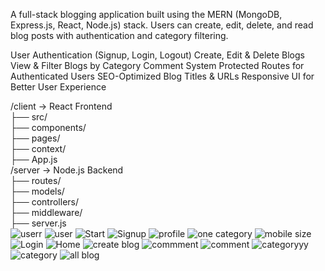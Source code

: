 A full-stack blogging application built using the MERN (MongoDB, Express.js, React, Node.js) stack.
Users can create, edit, delete, and read blog posts with authentication and category filtering.

User Authentication (Signup, Login, Logout)
Create, Edit & Delete Blogs
View & Filter Blogs by Category
Comment System
Protected Routes for Authenticated Users
SEO-Optimized Blog Titles & URLs
Responsive UI for Better User Experience


/client        → React Frontend  
  ├── src/  
      ├── components/  
      ├── pages/  
      ├── context/  
      ├── App.js  
/server       → Node.js Backend  
  ├── routes/  
  ├── models/  
  ├── controllers/  
  ├── middleware/  
  ├── server.js  
  ![userr](https://github.com/user-attachments/assets/033d922f-b658-4824-8e11-2892951861db)
![user](https://github.com/user-attachments/assets/e84b870e-dc94-4c16-bc1e-68421bc34c70)
![Start](https://github.com/user-attachments/assets/3e81cebd-81fc-4de2-83da-c696309798a3)
![Signup](https://github.com/user-attachments/assets/45365c5f-10ec-478a-9e36-00d842d2b9c9)
![profile](https://github.com/user-attachments/assets/78c0edfb-cb29-47f5-9b17-8c966d7302bc)
![one category](https://github.com/user-attachments/assets/e670c57a-d3c6-4825-aee7-745e4056826f)
![mobile size](https://github.com/user-attachments/assets/e0db4f21-e5c3-4836-a6b9-4de2d2f6a747)
![Login](https://github.com/user-attachments/assets/20aaa239-1766-4376-8fc1-4e6ea7729b85)
![Home](https://github.com/user-attachments/assets/c757fddf-9c72-40f1-8a70-d923ab8891c4)
![create blog](https://github.com/user-attachments/assets/e6c790d5-b10c-460b-84cf-4f1f5bc7c530)
![commment](https://github.com/user-attachments/assets/9eb20d7f-fa8d-4166-b9f4-260847a390b0)
![comment](https://github.com/user-attachments/assets/a843c6c7-6053-499e-929b-2a809fa63772)
![categoryyy](https://github.com/user-attachments/assets/31b82960-f259-4639-89e1-f67c00417ef7)
![category](https://github.com/user-attachments/assets/8fef9ae1-aa53-4080-bcd1-d7495b0fdd9b)
![all blog](https://github.com/user-attachments/assets/d088b86e-c79f-4fc8-99e7-a67651856ccb)
